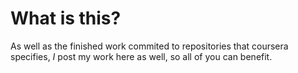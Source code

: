 # What is this?
As well as the finished work commited to repositories that coursera specifies, *I* post my work here as well, so all of you can benefit.